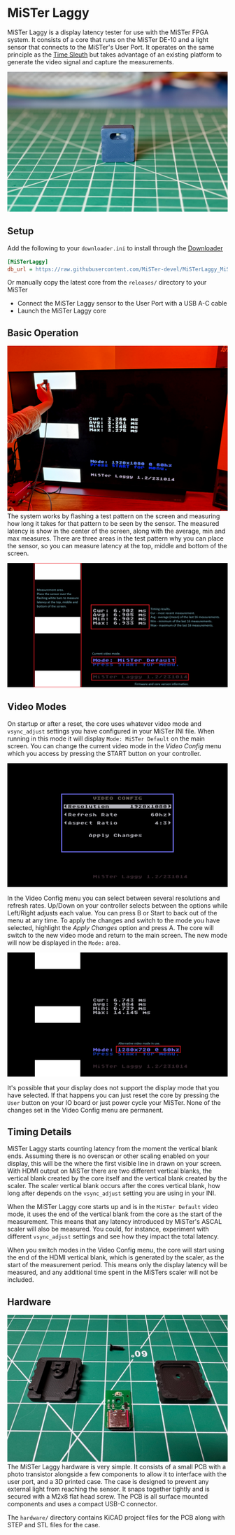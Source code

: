 # MiSTer Laggy

MiSTer Laggy is a display latency tester for use with the MiSTer FPGA system. It consists of a core that runs on the MiSTer DE-10 and a light sensor that connects to the MiSTer's User Port. It operates on the same principle as the [Time Sleuth](https://github.com/chriz2600/time-sleuth) but takes advantage of an existing platform to generate the video signal and capture the measurements.

![Sensor](assets/sensor.jpg)

## Setup

Add the following to your `downloader.ini` to install through the [Downloader](https://github.com/MiSTer-devel/Downloader_MiSTer/)

```ini
[MiSTerLaggy]
db_url = https://raw.githubusercontent.com/MiSTer-devel/MiSTerLaggy_MiSTer/main/releases/db.json
```

Or manually copy the latest core from the `releases/` directory to your MiSTer

* Connect the MiSTer Laggy sensor to the User Port with a USB A-C cable
* Launch the MiSTer Laggy core

## Basic Operation
![In Use](assets/in_use.png)
The system works by flashing a test pattern on the screen and measuring how long it takes for that pattern to be seen by the sensor. The measured latency is show in the center of the screen, along with the average, min and max measures. There are three areas in the test pattern why you can place the sensor, so you can measure latency at the top, middle and bottom of the screen.

![Annotated Main Screen](assets/main_screen_annotated.png)


## Video Modes
On startup or after a reset, the core uses whatever video mode and `vsync_adjust` settings you have configured in your MiSTer INI file. When running in this mode it will display `Mode: MiSTer Default` on the main screen. You can change the current video mode in the _Video Config_ menu which you access by pressing the START button on your controller.

![Video Config Menu](assets/video_config_menu.png)

In the Video Config menu you can select between several resolutions and refresh rates. Up/Down on your controller selects between the options while Left/Right adjusts each value. You can press B or Start to back out of the menu at any time. To apply the changes and switch to the mode you have selected, highlight the _Apply Changes_ option and press A. The core will switch to the new video mode and return to the main screen. The new mode will now be displayed in the `Mode:` area.

![Alternative Mode](assets/video_mode.png)

It's possible that your display does not support the display mode that you have selected. If that happens you can just reset the core by pressing the `User` button on your IO board or just power cycle your MiSTer. None of the changes set in the Video Config menu are permanent.

## Timing Details
MiSTer Laggy starts counting latency from the moment the vertical blank ends. Assuming there is no overscan or other scaling enabled on your display, this will be the where the first visible line in drawn on your screen. With HDMI output on MiSTer there are two different vertical blanks, the vertical blank created by the core itself and the vertical blank created by the scaler. The scaler vertical blank occurs after the cores vertical blank, how long after depends on the `vsync_adjust` setting you are using in your INI.

When the MiSTer Laggy core starts up and is in the `MiSTer Default` video mode, it uses the end of the vertical blank from the core as the start of the measurement. This means that any latency introduced by MiSTer's ASCAL scaler will also be measured. You could, for instance, experiment with different `vsync_adjust` settings and see how they impact the total latency.

When you switch modes in the Video Config menu, the core will start using the end of the HDMI vertical blank, which is generated by the scaler, as the start of the measurement period. This means only the display latency will be measured, and any additional time spent in the MiSTers scaler will not be included. 

## Hardware
![Hardware](assets/hardware.jpg)
The MiSTer Laggy hardware is very simple. It consists of a small PCB with a photo transistor alongside a few components to allow it to interface with the user port, and a 3D printed case. The case is designed to prevent any external light from reaching the sensor. It snaps together tightly and is secured with a M2x8 flat head screw. The PCB is all surface mounted components and uses a compact USB-C connector.

The `hardware/` directory contains KiCAD project files for the PCB along with STEP and STL files for the case.
